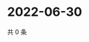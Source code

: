 # 2022-06-30

共 0 条

<!-- BEGIN WEIBO -->
<!-- 最后更新时间 Thu Jun 30 2022 17:15:39 GMT+0800 (China Standard Time) -->

<!-- END WEIBO -->
